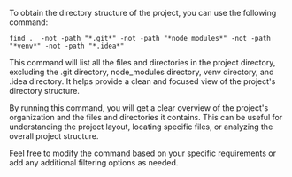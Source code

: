 To obtain the directory structure of the project, you can use the following command:

```
find .  -not -path "*.git*" -not -path "*node_modules*" -not -path "*venv*" -not -path "*.idea*"
```

This command will list all the files and directories in the project directory, excluding the .git directory,
node_modules directory, venv directory, and .idea directory. It helps provide a clean and focused view of the project's
directory structure.

By running this command, you will get a clear overview of the project's organization and the files and directories it
contains. This can be useful for understanding the project layout, locating specific files, or analyzing the overall
project structure.

Feel free to modify the command based on your specific requirements or add any additional filtering options as needed.